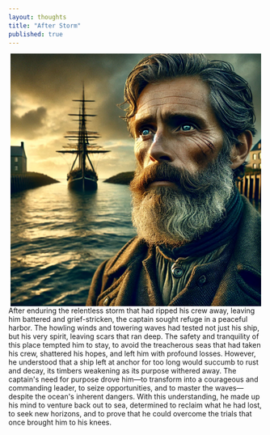 ```yaml
---
layout: thoughts
title: "After Storm"
published: true
---
```

<img src="/images/visual_thoughts/after_storm.png" alt="After Storm" style="display: block; margin: 0 auto; height: 500px;"/>
After enduring the relentless storm that had ripped his crew away, leaving him battered and grief-stricken, the captain sought refuge in a peaceful harbor. The howling winds and towering waves had tested not just his ship, but his very spirit, leaving scars that ran deep. The safety and tranquility of this place tempted him to stay, to avoid the treacherous seas that had taken his crew, shattered his hopes, and left him with profound losses. However, he understood that a ship left at anchor for too long would succumb to rust and decay, its timbers weakening as its purpose withered away. The captain's need for purpose drove him—to transform into a courageous and commanding leader, to seize opportunities, and to master the waves—despite the ocean's inherent dangers. With this understanding, he made up his mind to venture back out to sea, determined to reclaim what he had lost, to seek new horizons, and to prove that he could overcome the trials that once brought him to his knees.